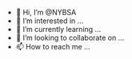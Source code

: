 - 👋 Hi, I’m @NYBSA
- 👀 I’m interested in ...
- 🌱 I’m currently learning ...
- 💞️ I’m looking to collaborate on ...
- 📫 How to reach me ...

<!---
NYBSA/NYBSA is a ✨ special ✨ repository because its `README.md` (this file) appears on your GitHub profile.
You can click the Preview link to take a look at your changes.
--->
